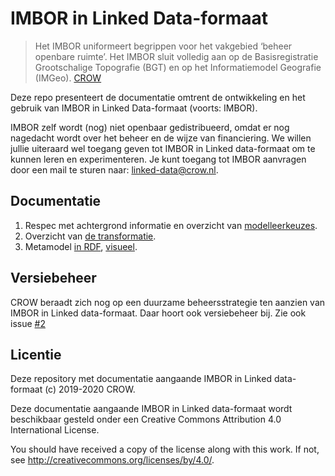 # IMBOR in Linked Data-formaat

> Het IMBOR uniformeert begrippen voor het vakgebied ‘beheer openbare ruimte’. 
> Het IMBOR sluit volledig aan op de Basisregistratie Grootschalige Topografie (BGT) en op het Informatiemodel Geografie (IMGeo).
> [CROW](https://www.crow.nl/thema-s/management-openbare-ruimte/imbor/over-imbor)

Deze repo presenteert de documentatie omtrent de ontwikkeling en het gebruik van IMBOR in Linked Data-formaat (voorts: IMBOR). 

IMBOR zelf wordt (nog) niet openbaar gedistribueerd, omdat er nog nagedacht wordt over het beheer en de wijze van financiering. 
We willen jullie uiteraard wel toegang geven tot IMBOR in Linked data-formaat om te kunnen leren en experimenteren. 
Je kunt toegang tot IMBOR aanvragen door een mail te sturen naar: <linked-data@crow.nl>. 

## Documentatie

1. Respec met achtergrond informatie en overzicht van [modelleerkeuzes][1].
1. Overzicht van [de transformatie][2].
1. Metamodel [in RDF][3], [visueel][4].

[1]: https://stichting-crow.github.io/imbor/
[2]: data/README.md
[3]: data/imbor.model.ttl
[4]: docs/Figures/IMBOR%20Metamodel.png

## Versiebeheer

CROW beraadt zich nog op een duurzame beheersstrategie ten aanzien van IMBOR in Linked data-formaat. 
Daar hoort ook versiebeheer bij. Zie ook issue [#2](https://github.com/Stichting-CROW/imbor/issues/2)

## Licentie

Deze repository met documentatie aangaande IMBOR in Linked data-formaat (c) 2019-2020 CROW. 

Deze documentatie aangaande IMBOR in Linked data-formaat wordt beschikbaar gesteld onder een
Creative Commons Attribution 4.0 International License.

You should have received a copy of the license along with this
work. If not, see <http://creativecommons.org/licenses/by/4.0/>.
